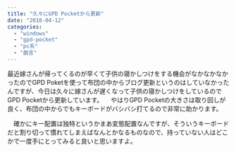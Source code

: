 ```yaml
---
title: "久々にGPD Pocketから更新"
date: "2018-04-12"
categories: 
  - "windows"
  - "gpd-pocket"
  - "pc系"
  - "戯言"
---
```


最近嫁さんが帰ってくるのが早くて子供の寝かしつけをする機会がなかなかなかったのでGPD Poketを使って布団の中からブログ更新というのはしていなかったんですが、今日は久々に嫁さんが遅くなって子供の寝かしつけをしているのでGPD Pocketから更新しています。 　やはりGPD Pocketの大きさは取り回しが良く、布団の中からでもキーボードがバシバシ打てるので非常に助かります。

　確かにキー配置は独特というかまあ変態配置なんですが、そういうキーボードだと割り切って慣れてしまえばなんとかなるものなので、持っていない人はどこかで一度手にとってみると良いと思いますよ。
